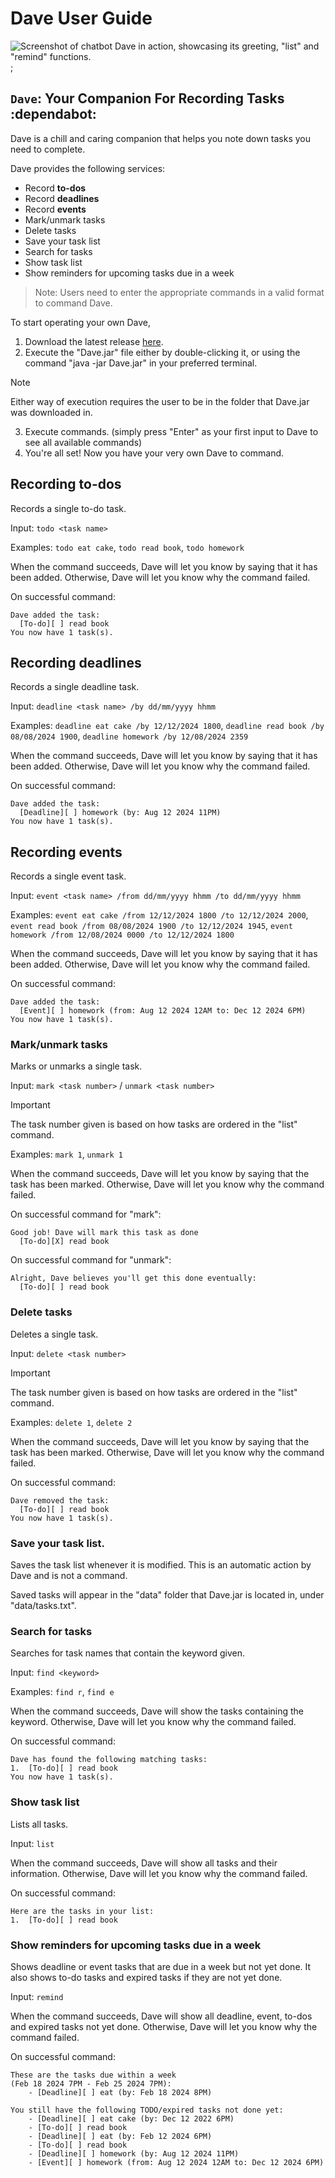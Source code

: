 # Dave User Guide

![Screenshot of chatbot Dave in action, showcasing its greeting, "list" and "remind" functions.](Ui.png);

## `Dave`: Your Companion For Recording Tasks :dependabot:

Dave is a chill and caring companion that helps you note down tasks you need to complete.

Dave provides the following services:
- Record **to-dos**
- Record **deadlines**
- Record **events**
- Mark/unmark tasks
- Delete tasks
- Save your task list
- Search for tasks
- Show task list
- Show reminders for upcoming tasks due in a week
> Note: Users need to enter the appropriate commands in a valid format to command Dave.

To start operating your own Dave,

1. Download the latest release [here](https://github.com/iynixil/ip/releases).
2. Execute the "Dave.jar" file either by double-clicking it, or using the command "java -jar Dave.jar" in your preferred terminal.
> [!NOTE]
> Either way of execution requires the user to be in the folder that Dave.jar was downloaded in.
3. Execute commands. (simply press "Enter" as your first input to Dave to see all available commands)
4. You're all set! Now you have your very own Dave to command.

## Recording to-dos

Records a single to-do task.

Input: `todo <task name>`

Examples: `todo eat cake`, `todo read book`, `todo homework`

When the command succeeds, Dave will let you know by saying that it has been added.
Otherwise, Dave will let you know why the command failed.

On successful command:
```
Dave added the task:
  [To-do][ ] read book
You now have 1 task(s).
```

## Recording deadlines

Records a single deadline task.

Input: `deadline <task name> /by dd/mm/yyyy hhmm`

Examples: `deadline eat cake /by 12/12/2024 1800`, `deadline read book /by 08/08/2024 1900`, `deadline homework /by 12/08/2024 2359`

When the command succeeds, Dave will let you know by saying that it has been added.
Otherwise, Dave will let you know why the command failed.

On successful command:
```
Dave added the task:
  [Deadline][ ] homework (by: Aug 12 2024 11PM)
You now have 1 task(s).
```

## Recording events

Records a single event task.

Input: `event <task name> /from dd/mm/yyyy hhmm /to dd/mm/yyyy hhmm`

Examples: `event eat cake /from 12/12/2024 1800 /to 12/12/2024 2000`, `event read book /from 08/08/2024 1900 /to 12/12/2024 1945`, `event homework /from 12/08/2024 0000 /to 12/12/2024 1800`

When the command succeeds, Dave will let you know by saying that it has been added.
Otherwise, Dave will let you know why the command failed.

On successful command:
```
Dave added the task:
  [Event][ ] homework (from: Aug 12 2024 12AM to: Dec 12 2024 6PM)
You now have 1 task(s).
```

### Mark/unmark tasks

Marks or unmarks a single task.

Input: `mark <task number>` / `unmark <task number>`
> [!IMPORTANT]
> The task number given is based on how tasks are ordered in the "list" command.

Examples: `mark 1`, `unmark 1`

When the command succeeds, Dave will let you know by saying that the task has been marked.
Otherwise, Dave will let you know why the command failed.

On successful command for "mark":
```
Good job! Dave will mark this task as done
  [To-do][X] read book
```

On successful command for "unmark":
```
Alright, Dave believes you'll get this done eventually:
  [To-do][ ] read book
```

### Delete tasks

Deletes a single task.

Input: `delete <task number>`
> [!IMPORTANT]
> The task number given is based on how tasks are ordered in the "list" command.

Examples: `delete 1`, `delete 2`

When the command succeeds, Dave will let you know by saying that the task has been marked.
Otherwise, Dave will let you know why the command failed.

On successful command:
```
Dave removed the task:
  [To-do][ ] read book
You now have 1 task(s).
```

### Save your task list.

Saves the task list whenever it is modified.
This is an automatic action by Dave and is not a command.

Saved tasks will appear in the "data" folder that Dave.jar is located in, under "data/tasks.txt".

### Search for tasks

Searches for task names that contain the keyword given.

Input: `find <keyword>`

Examples: `find r`, `find e`

When the command succeeds, Dave will show the tasks containing the keyword.
Otherwise, Dave will let you know why the command failed.

On successful command:
```
Dave has found the following matching tasks:
1.  [To-do][ ] read book
You now have 1 task(s).
```

### Show task list

Lists all tasks.

Input: `list`

When the command succeeds, Dave will show all tasks and their information.
Otherwise, Dave will let you know why the command failed.

On successful command:
```
Here are the tasks in your list:
1.  [To-do][ ] read book
```

### Show reminders for upcoming tasks due in a week

Shows deadline or event tasks that are due in a week but not yet done.
It also shows to-do tasks and expired tasks if they are not yet done.

Input: `remind`

When the command succeeds, Dave will show all deadline, event, to-dos and expired tasks not yet done.
Otherwise, Dave will let you know why the command failed.

On successful command:
```
These are the tasks due within a week
(Feb 18 2024 7PM - Feb 25 2024 7PM):
    - [Deadline][ ] eat (by: Feb 18 2024 8PM)

You still have the following TODO/expired tasks not done yet:
    - [Deadline][ ] eat cake (by: Dec 12 2022 6PM)
    - [To-do][ ] read book
    - [Deadline][ ] eat (by: Feb 12 2024 6PM)
    - [To-do][ ] read book
    - [Deadline][ ] homework (by: Aug 12 2024 11PM)
    - [Event][ ] homework (from: Aug 12 2024 12AM to: Dec 12 2024 6PM)
```